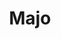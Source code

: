 ---
title: Majo
date: 
draft: false

# descripcion
description : Maripositas dobles

materials: Plata 925

color: Plateado

dimensions: 1,2 cm

code: 01-03-0251

type: "Aros"

categories: []

price: $1.870,00

# Images
# first image will be shown in the product page
images:
  # - image: "images/path_to_image"
  # La ubicacion de las imagenes es imagenes/Aros/Aros.Microcubic/01-03-0251-majo
  - image: "./images/aros/microcubic/01-03-0251-maripositas-dobles_a.jpeg"
  - image: "./images/aros/microcubic/01-03-0251-maripositas-dobles_b.jpeg"
---